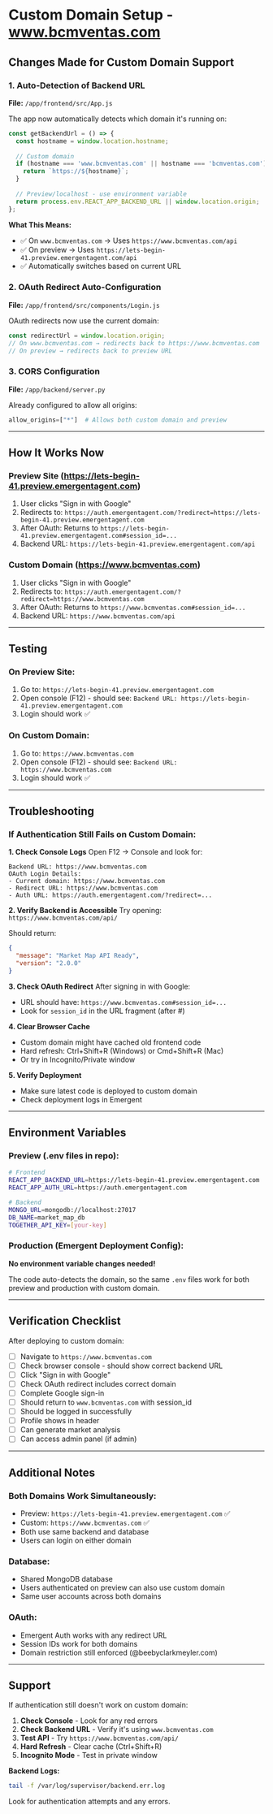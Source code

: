 # Custom Domain Setup - www.bcmventas.com

## Changes Made for Custom Domain Support

### 1. Auto-Detection of Backend URL

**File:** `/app/frontend/src/App.js`

The app now automatically detects which domain it's running on:

```javascript
const getBackendUrl = () => {
  const hostname = window.location.hostname;
  
  // Custom domain
  if (hostname === 'www.bcmventas.com' || hostname === 'bcmventas.com') {
    return `https://${hostname}`;
  }
  
  // Preview/localhost - use environment variable
  return process.env.REACT_APP_BACKEND_URL || window.location.origin;
};
```

**What This Means:**
- ✅ On `www.bcmventas.com` → Uses `https://www.bcmventas.com/api`
- ✅ On preview → Uses `https://lets-begin-41.preview.emergentagent.com/api`
- ✅ Automatically switches based on current URL

### 2. OAuth Redirect Auto-Configuration

**File:** `/app/frontend/src/components/Login.js`

OAuth redirects now use the current domain:

```javascript
const redirectUrl = window.location.origin;
// On www.bcmventas.com → redirects back to https://www.bcmventas.com
// On preview → redirects back to preview URL
```

### 3. CORS Configuration

**File:** `/app/backend/server.py`

Already configured to allow all origins:
```python
allow_origins=["*"]  # Allows both custom domain and preview
```

---

## How It Works Now

### Preview Site (https://lets-begin-41.preview.emergentagent.com)
1. User clicks "Sign in with Google"
2. Redirects to: `https://auth.emergentagent.com/?redirect=https://lets-begin-41.preview.emergentagent.com`
3. After OAuth: Returns to `https://lets-begin-41.preview.emergentagent.com#session_id=...`
4. Backend URL: `https://lets-begin-41.preview.emergentagent.com/api`

### Custom Domain (https://www.bcmventas.com)
1. User clicks "Sign in with Google"
2. Redirects to: `https://auth.emergentagent.com/?redirect=https://www.bcmventas.com`
3. After OAuth: Returns to `https://www.bcmventas.com#session_id=...`
4. Backend URL: `https://www.bcmventas.com/api`

---

## Testing

### On Preview Site:
1. Go to: `https://lets-begin-41.preview.emergentagent.com`
2. Open console (F12) - should see: `Backend URL: https://lets-begin-41.preview.emergentagent.com`
3. Login should work ✅

### On Custom Domain:
1. Go to: `https://www.bcmventas.com`
2. Open console (F12) - should see: `Backend URL: https://www.bcmventas.com`
3. Login should work ✅

---

## Troubleshooting

### If Authentication Still Fails on Custom Domain:

**1. Check Console Logs**
Open F12 → Console and look for:
```
Backend URL: https://www.bcmventas.com
OAuth Login Details:
- Current domain: https://www.bcmventas.com
- Redirect URL: https://www.bcmventas.com
- Auth URL: https://auth.emergentagent.com/?redirect=...
```

**2. Verify Backend is Accessible**
Try opening: `https://www.bcmventas.com/api/`

Should return:
```json
{
  "message": "Market Map API Ready",
  "version": "2.0.0"
}
```

**3. Check OAuth Redirect**
After signing in with Google:
- URL should have: `https://www.bcmventas.com#session_id=...`
- Look for `session_id` in the URL fragment (after #)

**4. Clear Browser Cache**
- Custom domain might have cached old frontend code
- Hard refresh: Ctrl+Shift+R (Windows) or Cmd+Shift+R (Mac)
- Or try in Incognito/Private window

**5. Verify Deployment**
- Make sure latest code is deployed to custom domain
- Check deployment logs in Emergent

---

## Environment Variables

### Preview (.env files in repo):
```bash
# Frontend
REACT_APP_BACKEND_URL=https://lets-begin-41.preview.emergentagent.com
REACT_APP_AUTH_URL=https://auth.emergentagent.com

# Backend
MONGO_URL=mongodb://localhost:27017
DB_NAME=market_map_db
TOGETHER_API_KEY=[your-key]
```

### Production (Emergent Deployment Config):
**No environment variable changes needed!**

The code auto-detects the domain, so the same `.env` files work for both preview and production with custom domain.

---

## Verification Checklist

After deploying to custom domain:

- [ ] Navigate to `https://www.bcmventas.com`
- [ ] Check browser console - should show correct backend URL
- [ ] Click "Sign in with Google"
- [ ] Check OAuth redirect includes correct domain
- [ ] Complete Google sign-in
- [ ] Should return to `www.bcmventas.com` with session_id
- [ ] Should be logged in successfully
- [ ] Profile shows in header
- [ ] Can generate market analysis
- [ ] Can access admin panel (if admin)

---

## Additional Notes

### Both Domains Work Simultaneously:
- Preview: `https://lets-begin-41.preview.emergentagent.com` ✅
- Custom: `https://www.bcmventas.com` ✅
- Both use same backend and database
- Users can login on either domain

### Database:
- Shared MongoDB database
- Users authenticated on preview can also use custom domain
- Same user accounts across both domains

### OAuth:
- Emergent Auth works with any redirect URL
- Session IDs work for both domains
- Domain restriction still enforced (@beebyclarkmeyler.com)

---

## Support

If authentication still doesn't work on custom domain:

1. **Check Console** - Look for any red errors
2. **Check Backend URL** - Verify it's using `www.bcmventas.com`
3. **Test API** - Try `https://www.bcmventas.com/api/`
4. **Hard Refresh** - Clear cache (Ctrl+Shift+R)
5. **Incognito Mode** - Test in private window

**Backend Logs:**
```bash
tail -f /var/log/supervisor/backend.err.log
```

Look for authentication attempts and any errors.
